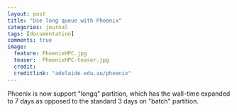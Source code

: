 ```yaml
---
layout: post
title: "Use long queue with Phoenix"
categories: journal 
tags: [documentation]
comments: true
image:  
  feature: PhoenixHPC.jpg
  teaser:  PhoenixHPC-teaser.jpg
  credit:
  creditlink: "adelaide.edu.au/phoenix"
---
```


Phoenix is now support "longq" partition, which has the wall-time expanded to 7 days as opposed to the standard 3 days on "batch" partition.

